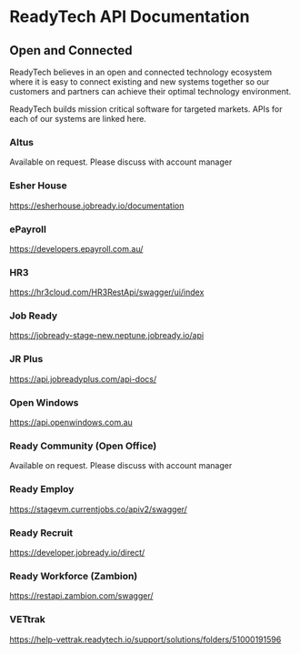 # ReadyTech API Documentation

## Open and Connected

ReadyTech believes in an open and connected technology ecosystem where it is easy to connect existing and new systems together so our customers and partners can achieve their optimal technology environment.

ReadyTech builds mission critical software for targeted markets. APIs for each of our systems are linked here.


### Altus

Available on request. Please discuss with account manager

### Esher House

https://esherhouse.jobready.io/documentation

### ePayroll

https://developers.epayroll.com.au/

### HR3

https://hr3cloud.com/HR3RestApi/swagger/ui/index

### Job Ready

https://jobready-stage-new.neptune.jobready.io/api

### JR Plus

https://api.jobreadyplus.com/api-docs/

### Open Windows

https://api.openwindows.com.au

### Ready Community (Open Office)

Available on request. Please discuss with account manager

### Ready Employ

https://stagevm.currentjobs.co/apiv2/swagger/

### Ready Recruit

https://developer.jobready.io/direct/

### Ready Workforce (Zambion)

https://restapi.zambion.com/swagger/

### VETtrak

https://help-vettrak.readytech.io/support/solutions/folders/51000191596
